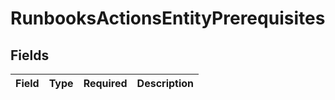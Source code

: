# RunbooksActionsEntityPrerequisites


## Fields

| Field       | Type        | Required    | Description |
| ----------- | ----------- | ----------- | ----------- |
